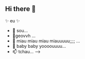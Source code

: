 ## Hi there 👋

✨ eu ✨ 
- 🌱 sou...
- 👯geovvh ...
- 🤔 miau miau miau miauuuuu;;;; ...
- 💬 baby baby yoooouuuu...
- 📫 tchau...
-->
